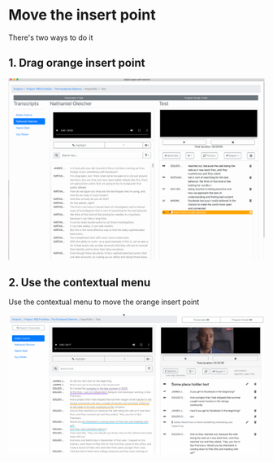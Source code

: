 # Move the insert point

There's two ways to do it

## 1. Drag orange insert point

![](../../.gitbook/assets/select-text-specific-point-add.gif)

## 2. Use the contextual menu 

 Use the contextual menu to move the orange insert point

![Use contextual menu to move insert point](../../.gitbook/assets/move-insert-point-contextual-menu.gif)

